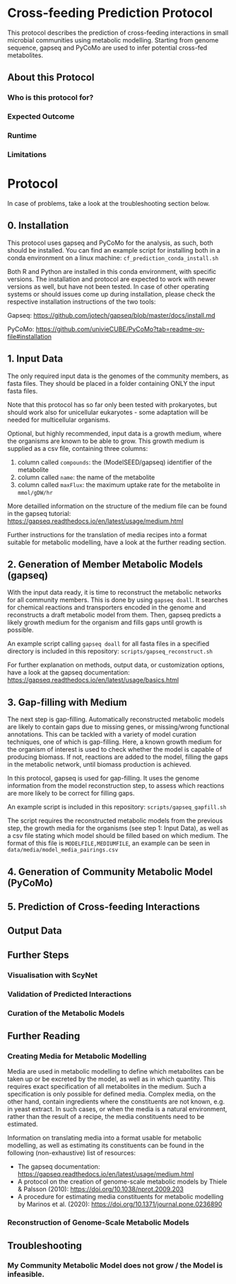 # Cross-feeding Prediction Protocol #
This protocol describes the prediction of cross-feeding interactions in small microbial communities using metabolic modelling. Starting from genome sequence, gapseq and PyCoMo are used to infer potential cross-fed metabolites.

## About this Protocol ##

### Who is this protocol for? ###

### Expected Outcome ###

### Runtime ###

### Limitations ###

# Protocol #
In case of problems, take a look at the troubleshooting section below.

## 0. Installation ##
This protocol uses gapseq and PyCoMo for the analysis, as such, both should be installed. 
You can find an example script for installing both in a conda environment on a linux machine: 
`cf_prediction_conda_install.sh`

Both R and Python are installed in this conda environment, with specific versions. 
The installation and protocol are expected to work with newer versions as well, but have not been tested.
In case of other operating systems or should issues come up during installation, 
please check the respective installation instructions of the two tools:

Gapseq: https://github.com/jotech/gapseq/blob/master/docs/install.md

PyCoMo: https://github.com/univieCUBE/PyCoMo?tab=readme-ov-file#installation

## 1. Input Data ##
The only required input data is the genomes of the community members, as fasta files. 
They should be placed in a folder containing ONLY the input fasta files.

Note that this protocol has so far only been tested with prokaryotes, but should work also for unicellular eukaryotes - 
some adaptation will be needed for multicellular organisms.

Optional, but highly recommended, input data is a growth medium, where the organisms are known to be able to grow.
This growth medium is supplied as a csv file, containing three columns:

1. column called `compounds`: the (ModelSEED/gapseq) identifier of the metabolite
2. column called `name`: the name of the metabolite
3. column called `maxFlux`: the maximum uptake rate for the metabolite in `mmol/gDW/hr`

More detailled information on the structure of the medium file can be found in the gapseq tutorial: 
https://gapseq.readthedocs.io/en/latest/usage/medium.html

Further instructions for the translation of media recipes into a format suitable for metabolic modelling, 
have a look at the further reading section.

## 2. Generation of Member Metabolic Models (gapseq) ##
With the input data ready, it is time to reconstruct the metabolic networks for all community members. 
This is done by using `gapseq doall`.
It searches for chemical reactions and transporters encoded in the genome and reconstructs a draft metabolic model 
from them. 
Then, gapseq predicts a likely growth medium for the organism and fills gaps until growth is possible.

An example script calling `gapseq doall` for all fasta files in a specified directory is included in this repository: 
`scripts/gapseq_reconstruct.sh`

For further explanation on methods, output data, or customization options, have a look at the gapseq documentation: 
https://gapseq.readthedocs.io/en/latest/usage/basics.html

## 3. Gap-filling with Medium ##
The next step is gap-filling. 
Automatically reconstructed metabolic models are likely to contain gaps due to missing 
genes, or missing/wrong functional annotations.
This can be tackled with a variety of model curation techniques, one of which is gap-filling.
Here, a known growth medium for the organism of interest is used to check whether the model is capable 
of producing biomass.
If not, reactions are added to the model, filling the gaps in the metabolic network, until biomass production 
is achieved.

In this protocol, gapseq is used for gap-filling. It uses the genome information from the model reconstruction step, 
to assess which reactions are more likely to be correct for filling gaps.

An example script is included in this repository: `scripts/gapseq_gapfill.sh`

The script requires the reconstructed metabolic models from the previous step, the growth media for the organisms 
(see step 1: Input Data), as well as a csv file stating which model should be filled based on which medium. 
The format of this file is `MODELFILE,MEDIUMFILE`, an example can be seen in `data/media/model_media_pairings.csv`

## 4. Generation of Community Metabolic Model (PyCoMo) ##

## 5. Prediction of Cross-feeding Interactions ##

## Output Data ##

## Further Steps ##

### Visualisation with ScyNet ###

### Validation of Predicted Interactions ###

### Curation of the Metabolic Models ###

## Further Reading ##
### Creating Media for Metabolic Modelling ###
Media are used in metabolic modelling to define which metabolites can be taken up or be excreted by the model, 
as well as in which quantity. 
This requires exact specification of all metabolites in the medium. 
Such a specification is only possible for defined media.
Complex media, on the other hand, contain ingredients where the constituents are not known, e.g. in yeast extract.
In such cases, or when the media is a natural environment, rather than the result of a recipe, 
the media constituents need to be estimated.

Information on translating media into a format usable for metabolic modelling, 
as well as estimating its constituents can be found in the following (non-exhaustive) list of resources:

- The gapseq documentation: https://gapseq.readthedocs.io/en/latest/usage/medium.html
- A protocol on the creation of genome-scale metabolic models by Thiele & Palsson (2010): 
https://doi.org/10.1038/nprot.2009.203
- A procedure for estimating media constituents for metabolic modelling by Marinos et al. (2020): 
https://doi.org/10.1371/journal.pone.0236890

### Reconstruction of Genome-Scale Metabolic Models ###


## Troubleshooting ##
### My Community Metabolic Model does not grow / the Model is infeasible. ###




